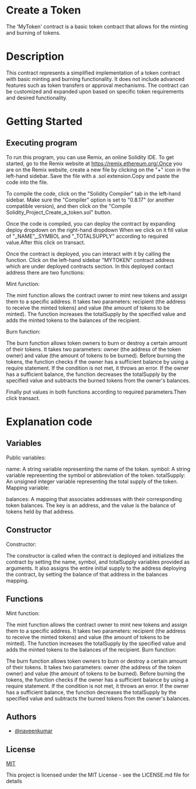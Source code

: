 
# Create a Token

The 'MyToken' contract is a basic token contract that allows for the minting and burning of tokens.

# Description

This contract represents a simplified implementation of a token contract with basic minting and burning functionality. It does not include advanced features such as token transfers or approval mechanisms. The contract can be customized and expanded upon based on specific token requirements and desired functionality.

# Getting Started

## Executing program

To run this program, you can use Remix, an online Solidity IDE. To get started, go to the Remix website at https://remix.ethereum.org/.Once you are on the Remix website, create a new file by clicking on the "+" icon in the left-hand sidebar. Save the file with a .sol extension.Copy and paste the code into the file.

To compile the code, click on the "Solidity Compiler" tab in the left-hand sidebar. Make sure the "Compiler" option is set to "0.8.17" (or another compatible version), and then click on the "Compile Solidity_Project_Create_a_token.sol" button.

Once the code is compiled, you can deploy the contract by expanding deploy dropdown on the right-hand dropdown When we click on it fill value of "_NAME",_SYMBOL and "_TOTALSUPPLY" according to required value.After this click on transact.

Once the contract is deployed, you can interact with it by calling the  function. Click on the left-hand sidebar "MYTOKEN" contract address which are under deployed contracts section. In this deployed contact address there are two functions:

  Mint function:

The mint function allows the contract owner to mint new tokens and assign them to a specific address. It takes two parameters: recipient (the address to receive the minted tokens) and value (the amount of tokens to be minted).
The function increases the totalSupply by the specified value and adds the minted tokens to the balances of the recipient.

Burn function:

The burn function allows token owners to burn or destroy a certain amount of their tokens. It takes two parameters: owner (the address of the token owner) and value (the amount of tokens to be burned).
Before burning the tokens, the function checks if the owner has a sufficient balance by using a require statement. If the condition is not met, it throws an error.
If the owner has a sufficient balance, the function decreases the totalSupply by the specified value and subtracts the burned tokens from the owner's balances.

 Finally put values in both functions according to required parameters.Then click transact.

# Explanation code

## Variables
Public variables:

name: A string variable representing the name of the token.
symbol: A string variable representing the symbol or abbreviation of the token.
totalSupply: An unsigned integer variable representing the total supply of the token.
Mapping variable:

balances: A mapping that associates addresses with their corresponding token balances. The key is an address, and the value is the balance of tokens held by that address.

## Constructor
Constructor:

The constructor is called when the contract is deployed and initializes the contract by setting the name, symbol, and totalSupply variables provided as arguments. It also assigns the entire initial supply to the address deploying the contract, by setting the balance of that address in the balances mapping.

## Functions
Mint function:

The mint function allows the contract owner to mint new tokens and assign them to a specific address. It takes two parameters: recipient (the address to receive the minted tokens) and value (the amount of tokens to be minted).
The function increases the totalSupply by the specified value and adds the minted tokens to the balances of the recipient.
Burn function:

The burn function allows token owners to burn or destroy a certain amount of their tokens. It takes two parameters: owner (the address of the token owner) and value (the amount of tokens to be burned).
Before burning the tokens, the function checks if the owner has a sufficient balance by using a require statement. If the condition is not met, it throws an error.
If the owner has a sufficient balance, the function decreases the totalSupply by the specified value and subtracts the burned tokens from the owner's balances.






## Authors

- [@naveenkumar](https://www.github.com/naveenkumar-69)


## License

[MIT](https://choosealicense.com/licenses/mit/)

This project is licensed under the MIT License - see the LICENSE.md file for details